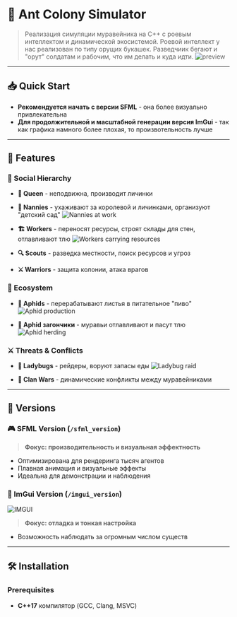 # 🐜 Ant Colony Simulator
> Реализация симуляции муравейника на C++ с роевым интеллектом и динамической экосистемой. Роевой интеллект у нас реализован по типу орущих букашек. Разведчиик бегают и "орут" солдатам и рабочим, что им делать и куда идти.
![preview](gifs/0.gif)
---

## 📥 Quick Start

- **Рекомендуется начать с версии SFML** - она более визуально привлекательна
- **Для продолжительной и масштабной генерации версия ImGui** - так как графика намного более плохая, то произвотельность лучше

---

## 🎯 Features

### 👑 Social Hierarchy
- **👑 Queen** - неподвижна, производит личинки
- **👶 Nannies** - ухаживают за королевой и личинками, организуют "детский сад"
![Nannies at work](gifs/1.gif)

- **🏗️ Workers** - переносят ресурсы, строят склады для стен, отлавливают тлю
![Workers carrying resources](gifs/2.gif)

- **🔍 Scouts** - разведка местности, поиск ресурсов и угроз
- **⚔️ Warriors** - защита колонии, атака врагов

### 🌿 Ecosystem
- **🐛 Aphids** - перерабатывают листья в питательное "пиво"
![Aphid production](gifs/3.gif)

- **🐜 Aphid загончики** - муравьи отлавливают и пасут тлю
![Aphid herding](gifs/4.gif)

### ⚔️ Threats & Conflicts
- **🐞 Ladybugs** - рейдеры, воруют запасы еды
![Ladybug raid](gifs/5.gif)

- **🏴 Clan Wars** - динамические конфликты между муравейниками

---

## 🔄 Versions

### 🎮 SFML Version (`/sfml_version`)
> **Фокус: производительность и визуальная эффектность**

- Оптимизирована для рендеринга тысяч агентов
- Плавная анимация и визуальные эффекты
- Идеальна для демонстрации и наблюдения

### 🔧 ImGui Version (`/imgui_version`)  
![IMGUI](gifs/imgui.gif)
> **Фокус: отладка и тонкая настройка**

- Возможность наблюдать за огромным числом существ 

---

## 🛠️ Installation

### Prerequisites
- **C++17** компилятор (GCC, Clang, MSVC)

